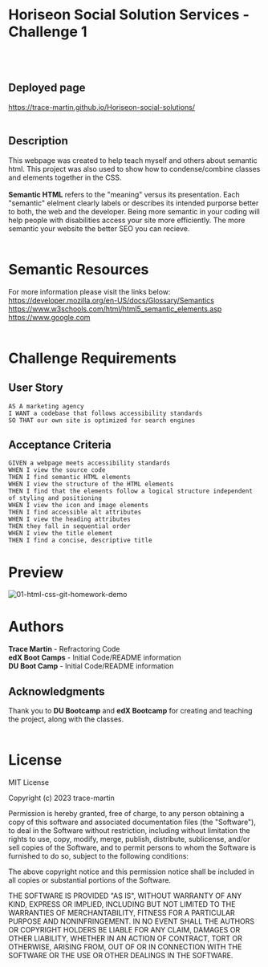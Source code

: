 <h1>Horiseon Social Solution Services - Challenge 1</h1><br><br>

## Deployed page

https://trace-martin.github.io/Horiseon-social-solutions/<br><br>

## Description
This webpage was created to help teach myself and others about semantic html. This project was also used to show how to condense/combine classes and elements together in the CSS.<br><br>
<strong>Semantic HTML</strong> refers to the "meaning" versus its presentation. Each "semantic" elelment clearly labels or describes its intended purporse better to both, the web and the developer. Being more semantic in your coding will help people with disabilities access your site more efficiently. The more semantic your website the better SEO you can recieve.<br><br>

# Semantic Resources
For more information please visit the links below: <br>
https://developer.mozilla.org/en-US/docs/Glossary/Semantics<br>
https://www.w3schools.com/html/html5_semantic_elements.asp<br>
https://www.google.com <br><br>
# Challenge Requirements
## User Story

```
AS A marketing agency
I WANT a codebase that follows accessibility standards
SO THAT our own site is optimized for search engines
```

## Acceptance Criteria

```
GIVEN a webpage meets accessibility standards
WHEN I view the source code
THEN I find semantic HTML elements
WHEN I view the structure of the HTML elements
THEN I find that the elements follow a logical structure independent of styling and positioning
WHEN I view the icon and image elements
THEN I find accessible alt attributes
WHEN I view the heading attributes
THEN they fall in sequential order
WHEN I view the title element
THEN I find a concise, descriptive title
```
# Preview<br>
![01-html-css-git-homework-demo](https://user-images.githubusercontent.com/123417800/221429961-73338bc5-6ecc-41a3-a828-7574c782571f.png)

# Authors
<strong>Trace Martin</strong> - Refractoring Code <br>
<strong>edX Boot Camps</strong> - Initial Code/README information<br>
<strong>DU Boot Camp</strong> - Initial Code/README information

## Acknowledgments
Thank you to <strong>DU Bootcamp</strong> and <strong>edX Bootcamp</strong> for creating and teaching the project, along with the classes.<br><br>

# License
MIT License

Copyright (c) 2023 trace-martin

Permission is hereby granted, free of charge, to any person obtaining a copy of this software and associated documentation files (the "Software"), to deal in the Software without restriction, including without limitation the rights to use, copy, modify, merge, publish, distribute, sublicense, and/or sell copies of the Software, and to permit persons to whom the Software is furnished to do so, subject to the following conditions:

The above copyright notice and this permission notice shall be included in all copies or substantial portions of the Software.

THE SOFTWARE IS PROVIDED "AS IS", WITHOUT WARRANTY OF ANY KIND, EXPRESS OR IMPLIED, INCLUDING BUT NOT LIMITED TO THE WARRANTIES OF MERCHANTABILITY, FITNESS FOR A PARTICULAR PURPOSE AND NONINFRINGEMENT. IN NO EVENT SHALL THE AUTHORS OR COPYRIGHT HOLDERS BE LIABLE FOR ANY CLAIM, DAMAGES OR OTHER LIABILITY, WHETHER IN AN ACTION OF CONTRACT, TORT OR OTHERWISE, ARISING FROM, OUT OF OR IN CONNECTION WITH THE SOFTWARE OR THE USE OR OTHER DEALINGS IN THE SOFTWARE.
